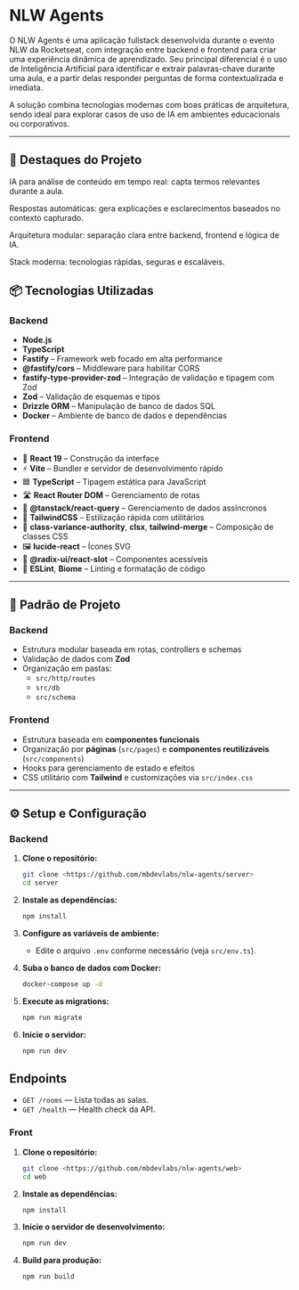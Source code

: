 # NLW Agents

O NLW Agents é uma aplicação fullstack desenvolvida durante o evento NLW da Rocketseat, com integração entre backend e frontend para criar uma experiência dinâmica de aprendizado.
Seu principal diferencial é o uso de Inteligência Artificial para identificar e extrair palavras-chave durante uma aula, e a partir delas responder perguntas de forma contextualizada e imediata.

A solução combina tecnologias modernas com boas práticas de arquitetura, sendo ideal para explorar casos de uso de IA em ambientes educacionais ou corporativos.

---

##  🔑 Destaques do Projeto

IA para análise de conteúdo em tempo real: capta termos relevantes durante a aula.

Respostas automáticas: gera explicações e esclarecimentos baseados no contexto capturado.

Arquitetura modular: separação clara entre backend, frontend e lógica de IA.

Stack moderna: tecnologias rápidas, seguras e escaláveis.

## 📦 Tecnologias Utilizadas

### **Backend**

- **Node.js**
- **TypeScript**
- **Fastify** – Framework web focado em alta performance
- **@fastify/cors** – Middleware para habilitar CORS
- **fastify-type-provider-zod** – Integração de validação e tipagem com Zod
- **Zod** – Validação de esquemas e tipos
- **Drizzle ORM** – Manipulação de banco de dados SQL
- **Docker** – Ambiente de banco de dados e dependências

### **Frontend**

- 🚀 **React 19** – Construção da interface
- ⚡ **Vite** – Bundler e servidor de desenvolvimento rápido
- 🟦 **TypeScript** – Tipagem estática para JavaScript
- 🛣️ **React Router DOM** – Gerenciamento de rotas
- 🔄 **@tanstack/react-query** – Gerenciamento de dados assíncronos
- 🎨 **TailwindCSS** – Estilização rápida com utilitários
- 🧩 **class-variance-authority**, **clsx**, **tailwind-merge** – Composição de classes CSS
- 🖼️ **lucide-react** – Ícones SVG
- 🧱 **@radix-ui/react-slot** – Componentes acessíveis
- 🧹 **ESLint**, **Biome** – Linting e formatação de código

---

## 📂 Padrão de Projeto

### Backend

- Estrutura modular baseada em rotas, controllers e schemas
- Validação de dados com **Zod**
- Organização em pastas:
  - `src/http/routes`
  - `src/db`
  - `src/schema`

### Frontend

- Estrutura baseada em **componentes funcionais**
- Organização por **páginas** (`src/pages`) e **componentes reutilizáveis** (`src/components`)
- Hooks para gerenciamento de estado e efeitos
- CSS utilitário com **Tailwind** e customizações via `src/index.css`

---

## ⚙️ Setup e Configuração

### Backend

1. **Clone o repositório:**
   ```sh
   git clone <https://github.com/mbdevlabs/nlw-agents/server>
   cd server
   ```
2. **Instale as dependências:**
   ```sh
   npm install
   ```
3. **Configure as variáveis de ambiente:**

   - Edite o arquivo `.env` conforme necessário (veja `src/env.ts`).

4. **Suba o banco de dados com Docker:**
   ```sh
   docker-compose up -d
   ```
5. **Execute as migrations:**
   ```sh
   npm run migrate
   ```
6. **Inicie o servidor:**
   ```sh
   npm run dev
   ```

## Endpoints

- `GET /rooms` — Lista todas as salas.
- `GET /health` — Health check da API.

### Front

1. **Clone o repositório:**

   ```sh
   git clone <https://github.com/mbdevlabs/nlw-agents/web>
   cd web
   ```

1. **Instale as dependências:**

   ```bash
   npm install
   ```

1. **Inicie o servidor de desenvolvimento:**

   ```bash
   npm run dev
   ```

1. **Build para produção:**

   ```bash
   npm run build
   ```
